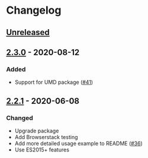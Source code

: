 # Changelog

## [Unreleased][]

## [2.3.0][] - 2020-08-12

### Added

-   Support for UMD package
    ([#41](https://github.com/niksy/throttle-debounce/pull/41))

## [2.2.1][] - 2020-06-08

### Changed

-   Upgrade package
-   Add Browserstack testing
-   Add more detailed usage example to README
    ([#36](https://github.com/niksy/throttle-debounce/pull/36))
-   Use ES2015+ features

[unreleased]: https://github.com/niksy/throttle-debounce/compare/v2.2.1...HEAD
[2.2.1]: https://github.com/niksy/throttle-debounce/tree/v2.2.1
[unreleased]: https://github.com/niksy/throttle-debounce/compare/v2.3.0...HEAD
[2.3.0]: https://github.com/niksy/throttle-debounce/tree/v2.3.0
